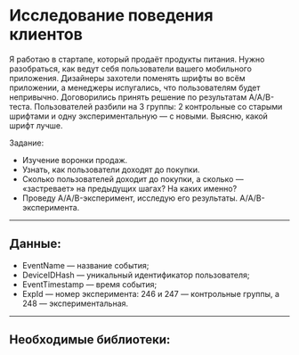 # Исследование поведения клиентов

Я работаю в стартапе, который продаёт продукты питания. Нужно разобраться, как ведут себя пользователи вашего мобильного приложения.
Дизайнеры захотели поменять шрифты во всём приложении, а менеджеры испугались, что пользователям будет непривычно. Договорились принять решение по результатам A/A/B-теста. Пользователей разбили на 3 группы: 2 контрольные со старыми шрифтами и одну экспериментальную — с новыми. Выясню, какой шрифт лучше.

Задание:
 - Изучение воронки продаж. 
 - Узнать, как пользователи доходят до покупки. 
 - Сколько пользователей доходит до покупки, а сколько — «застревает» на предыдущих шагах? На каких именно?
 - Проведу A/A/B-эксперимент, исследую его результаты. A/A/B-эксперимента. 

***

## Данные:
 - EventName — название события;
 - DeviceIDHash — уникальный идентификатор пользователя;
 - EventTimestamp — время события;
 - ExpId — номер эксперимента: 246 и 247 — контрольные группы, а 248 — экспериментальная.

***

## Необходимые библиотеки:
